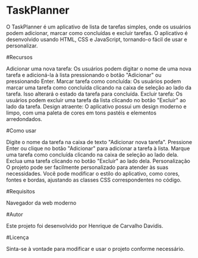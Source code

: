 # TaskPlanner
O TaskPlanner é um aplicativo de lista de tarefas simples, onde os usuários podem adicionar, marcar como concluídas e excluir tarefas. O aplicativo é desenvolvido usando HTML, CSS e JavaScript, tornando-o fácil de usar e personalizar.

#Recursos

Adicionar uma nova tarefa: Os usuários podem digitar o nome de uma nova tarefa e adicioná-la à lista pressionando o botão "Adicionar" ou pressionando Enter.
Marcar tarefa como concluída: Os usuários podem marcar uma tarefa como concluída clicando na caixa de seleção ao lado da tarefa. Isso alterará o estado da tarefa para concluída.
Excluir tarefa: Os usuários podem excluir uma tarefa da lista clicando no botão "Excluir" ao lado da tarefa.
Design atraente: O aplicativo possui um design moderno e limpo, com uma paleta de cores em tons pastéis e elementos arredondados.

#Como usar

Digite o nome da tarefa na caixa de texto "Adicionar nova tarefa".
Pressione Enter ou clique no botão "Adicionar" para adicionar a tarefa à lista.
Marque uma tarefa como concluída clicando na caixa de seleção ao lado dela.
Exclua uma tarefa clicando no botão "Excluir" ao lado dela.
Personalização
O projeto pode ser facilmente personalizado para atender às suas necessidades. Você pode modificar o estilo do aplicativo, como cores, fontes e bordas, ajustando as classes CSS correspondentes no código.

#Requisitos

Navegador da web moderno

#Autor

Este projeto foi desenvolvido por Henrique de Carvalho Davidis.

#Licença

Sinta-se à vontade para modificar e usar o projeto conforme necessário.

